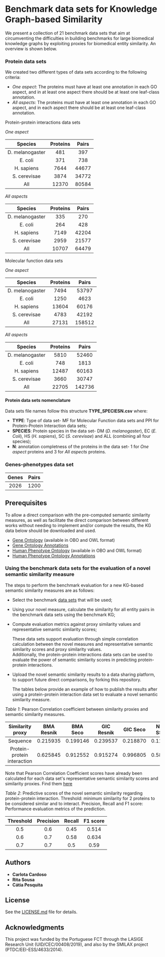 # Benchmark data sets for Knowledge Graph-based Similarity

We  present  a  collection  of  21  benchmark  data  sets  that  aim  at  circumventing the difficulties in building benchmarks for large biomedical knowledge graphs by exploiting proxies for biomedical entity similarity. An overview is shown below.

### Protein data sets
We created two different types of data sets according to the following criteria:
- _One aspect_: The proteins must have at least one annotation in each GO aspect, and in at least one aspect there should be at least one leaf-class annotation.
- _All aspects_: The proteins must have at least one annotation in each GO aspect, and in each aspect there should be at least one leaf-class annotation.

Protein-protein interactions data sets

_One aspect_

| Species         | Proteins | Pairs |
|:---------------:|:--------:|:-----:|
| D. melanogaster | 481      | 397   |
| E. coli         | 371      | 738   |
| H. sapiens      | 7644     | 44677 |
| S. cerevisae    | 3874     | 34772 |
| All             | 12370    | 80584 |

_All aspects_

| Species         | Proteins | Pairs |
|:---------------:|:--------:|:-----:|
| D. melanogaster | 335      | 270   |
| E. coli         | 264      | 428   |
| H. sapiens      | 7149     | 42204 |
| S. cerevisae    | 2959     | 21577 |
| All             | 10707    | 64479 |

Molecular function data sets

_One aspect_

| Species         | Proteins | Pairs  |
|:---------------:|:--------:|:------:|
| D. melanogaster | 7494     | 53797  |
| E. coli         | 1250     | 4623   | 
| H. sapiens      | 13604    | 60176  |
| S. cerevisae    | 4783     | 42192  |
| All             | 27131    | 158512 |

_All aspects_

| Species         | Proteins | Pairs  |
|:---------------:|:--------:|:------:|
| D. melanogaster | 5810     | 52460  |
| E. coli         | 748      | 1813   |
| H. sapiens      | 12487    | 60163  |
| S. cerevisae    | 3660     | 30747  |
| All             | 22705    | 142736 |

#### Protein data sets nomenclature

Data sets file names follow this structure **TYPE_SPECIESN.csv**
where:
* **TYPE**: Type of data set- MF for Molecular Function data sets and PPI for Protein-Protein Interaction data sets;
* **SPECIES**: Protein species in the data set- DM (_D. melanogaster_), EC (_E. Coli_), HS (_H. sapiens_), SC (_S. cerevisae_) and ALL (combining all four species); 
* **N**: annotation completness of the proteins in the data set-  1 for _One aspect_ proteins and 3 for _All aspects_ proteins.

### Genes-phenotypes data set

| Genes | Pairs |
|:-----:|:-----:|
| 2026  | 1200  |

## Prerequisites

To allow a direct comparison with the pre-computed semantic similarity measures, as well as facilitate the direct comparison between different works without needing to implement and/or compute the results, the KG data below should be downloaded and used.

* [Gene Ontology](https://github.com/liseda-lab/kgsim-benchmark/blob/master/GO) (available in OBO and OWL format)
* [Gene Ontology Annotations](https://github.com/liseda-lab/kgsim-benchmark/tree/master/GO) 
* [Human Phenotype Ontology](https://github.com/liseda-lab/kgsim-benchmark/blob/master/HPO) (available in OBO and OWL format)
* [Human Phenotype Ontology Annotations](https://github.com/liseda-lab/kgsim-benchmark/blob/master/HPO/ALL_SOURCES_ALL_FREQUENCIES_genes_to_phenotype.txt) 


### Using the benchmark data sets for the evaluation of a novel semantic similarity measure

The steps to perform the benchmark evaluation for a new KG-based semantic similarity measures are as follows:

* Select the benchmark [data sets](https://github.com/liseda-lab/kgsim-benchmark/tree/master/Data%20Sets) that will be used;

* Using your novel measure, calculate the similarity for all entity pairs in the benchmark data sets using the benchmark KG;

* Compute evaluation metrics against proxy similarity values and representative semantic similarity scores;

  These data sets support evaluation through simple correlation calculation between the novel measures and representative semantic similarity scores and proxy similarity values.  
  Additionally, the protein-protein interactions data sets can be used to evaluate the power of semantic similarity scores in predicting protein-protein interactions.  

* Upload the novel semantic similarity results to a data sharing platform, to support future direct comparisons, by forking this repository.

  The tables below provide an example of how to publish the results after using a protein-protein interaction data set to evaluate a novel semantic similarity measure.  

_Table 1_: Pearson Correlation coefficient between similarity proxies and semantic similarity measures.
  
| Similarity proxy          | BMA Resnik      |BMA Seco|GIC Resnik|GIC Seco   |New SSM  |
|:-------------------------:|:---------------:|:------:|:--------:|:---------:|:-------:|
|Sequence                   |0.215935         |0.199146|0.239537  |0.218870   | 0.11128 |
|Protein-protein interaction|0.625845	        |0.912552|0.915274  |0.996805	| 0.58274 |

Note that Pearson Correlation Coefficient scores have already been calculated for each data set's representative semantic similarity scores and similarity proxies. Find them [here](https://github.com/liseda-lab/kgsim-benchmark/blob/master) 

_Table 2_: Predictive scores of the novel semantic similarity regarding protein-protein interaction. Threshold: minimum similarity for 2 proteins to be considered similar and to interact. Precision, Recall and F1 score: Performance evaluation metrics of the prediction.

| Threshold| Precision| Recall |F1 score|
|:--------:|:--------:|:------:|:------:|
| 0.5      | 0.6      | 0.45   | 0.514  |
| 0.6      |0.7       |0.58    |0.634   |
| 0.7      |0.7       |0.5     |0.59    | 
  

## Authors

* **Carlota Cardoso** 
* **Rita Sousa**
* **Cátia Pesquita** 


## License
See the [LICENSE.md](https://github.com/liseda-lab/kgsim-benchmark/blob/master/LICENSE.md/LICENSE.md) file for details.


## Acknowledgments

This project was funded by the Portuguese FCT through the LASIGE Research Unit (UID/CEC/00408/2019), and also by the SMILAX project (PTDC/EEI-ESS/4633/2014).
